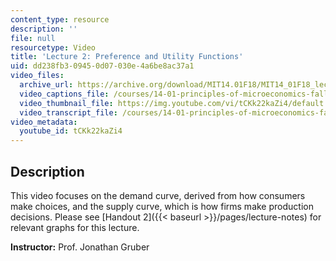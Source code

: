 ```yaml
---
content_type: resource
description: ''
file: null
resourcetype: Video
title: 'Lecture 2: Preference and Utility Functions'
uid: dd238fb3-0945-0d07-030e-4a6be8ac37a1
video_files:
  archive_url: https://archive.org/download/MIT14.01F18/MIT14_01F18_lec02_300k.mp4
  video_captions_file: /courses/14-01-principles-of-microeconomics-fall-2018/b076142e55b1583e9096c4567653cda7_tCKk22kaZi4.vtt
  video_thumbnail_file: https://img.youtube.com/vi/tCKk22kaZi4/default.jpg
  video_transcript_file: /courses/14-01-principles-of-microeconomics-fall-2018/fe938934133a619ebb6b08ad366fd63c_tCKk22kaZi4.pdf
video_metadata:
  youtube_id: tCKk22kaZi4
---
```


Description
-----------

This video focuses on the demand curve, derived from how consumers make choices, and the supply curve, which is how firms make production decisions. Please see [Handout 2]({{< baseurl >}}/pages/lecture-notes) for relevant graphs for this lecture. 

**Instructor:** Prof. Jonathan Gruber